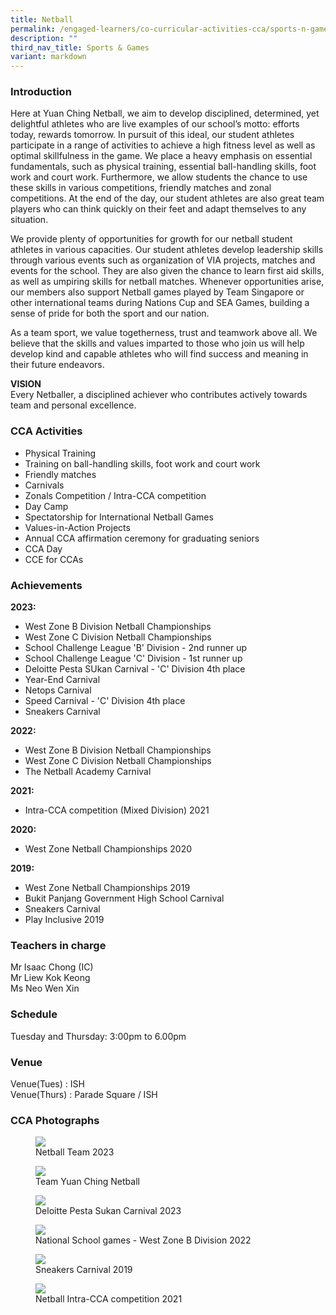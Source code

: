 ```yaml
---
title: Netball
permalink: /engaged-learners/co-curricular-activities-cca/sports-n-games/netball/
description: ""
third_nav_title: Sports & Games
variant: markdown
---
```

### Introduction

Here at Yuan Ching Netball, we aim to develop disciplined, determined, yet delightful athletes who are live examples of our school’s motto: efforts today, rewards tomorrow. In pursuit of this ideal, our student athletes participate in a range of activities to achieve a high fitness level as well as optimal skillfulness in the game. We place a heavy emphasis on essential fundamentals, such as physical training, essential ball-handling skills, foot work and court work. Furthermore, we allow students the chance to use these skills in various competitions, friendly matches and zonal competitions. At the end of the day, our student athletes are also great team players who can think quickly on their feet and adapt themselves to any situation. <br>

We provide plenty of opportunities for growth for our netball student athletes in various capacities. Our student athletes develop leadership skills through various events such as organization of VIA projects, matches and events for the school. They are also given the chance to learn first aid skills, as well as umpiring skills for netball matches. Whenever opportunities arise, our members also support Netball games played by Team Singapore or other international teams during Nations Cup and SEA Games, building a sense of pride for both the sport and our nation.<br>

As a team sport, we value togetherness, trust and teamwork above all. We believe that the skills and values imparted to those who join us will help develop kind and capable athletes who will find success and meaning in their future endeavors.



**VISION** <br>
Every Netballer, a disciplined achiever who contributes actively towards team and personal excellence.

### CCA Activities

*   Physical Training
*   Training on ball-handling skills, foot work and court work
*   Friendly matches
*   Carnivals
*   Zonals Competition / Intra-CCA competition
*   Day Camp
*   Spectatorship for International Netball Games
*   Values-in-Action Projects
*   Annual CCA affirmation ceremony for graduating seniors
*   CCA Day
*   CCE for CCAs

### Achievements

**2023:**
*  West Zone B Division Netball Championships
*  West Zone C Division Netball Championships
*  School Challenge League 'B' Division - 2nd runner up
*  School Challenge League 'C' Division - 1st runner up
*  Deloitte Pesta SUkan Carnival - 'C' Division 4th place
*  Year-End Carnival
*  Netops Carnival
*  Speed Carnival - 'C' Division 4th place
*  Sneakers Carnival

**2022:**
*   West Zone B Division Netball Championships
*  West Zone C Division Netball Championships
*  The Netball Academy Carnival

**2021:**
*   Intra-CCA competition (Mixed Division) 2021

**2020:**
*   West Zone Netball Championships 2020

**2019:**
*   West Zone Netball Championships 2019
*   Bukit Panjang Government High School Carnival
*   Sneakers Carnival
*   Play Inclusive 2019

### Teachers in charge

Mr Isaac Chong (IC) <br>
Mr Liew Kok Keong <br>
Ms Neo Wen Xin


### Schedule


Tuesday and Thursday: 3:00pm to 6.00pm 



### Venue

Venue(Tues) : ISH <br>
Venue(Thurs) : Parade Square / ISH

### CCA Photographs


<figure>  
<img src="/images/01_Netball_Team_2023.jpg">  
<figcaption> Netball Team 2023 </figcaption>  
</figure>

<figure>  
<img src="/images/Netball-2.jpg">  
<figcaption> Team Yuan Ching Netball </figcaption>  
</figure>

<figure>  
<img src="/images/03_Deloitte_Pesta_Sukan_Carnival_2023.jpg">  
<figcaption> Deloitte Pesta Sukan Carnival 2023 </figcaption>  
</figure>

<figure>  
<img src="/images/04_National_School_Games___West_Zone_B_Division_2022.jpg">  
<figcaption> National School games - West Zone B Division 2022 </figcaption>  
</figure>

<figure>  
<img src="/images/05_Sneakers_Carnival_2019.jpg">  
<figcaption> Sneakers Carnival 2019 </figcaption>  
</figure>

<figure>  
<img src="/images/Netball-7.jpg">  
<figcaption> Netball Intra-CCA competition 2021</figcaption>  
</figure>